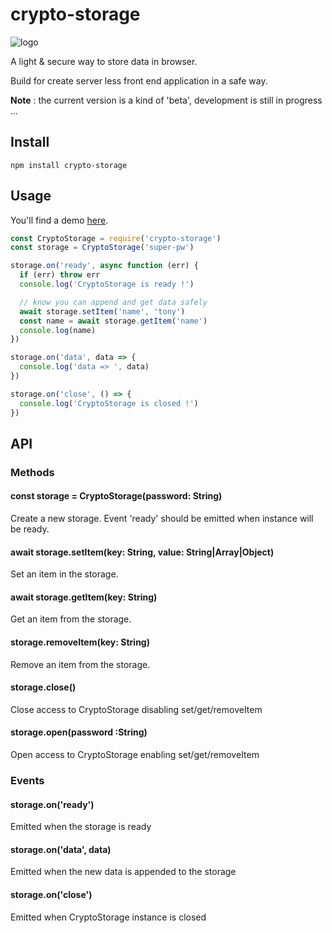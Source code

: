 # crypto-storage

![logo][logo]

A light & secure way to store data in browser.

Build for create server less front end application in a safe way.

**Note** : the current version is a kind of 'beta', development is still in
progress ...

## Install

```
npm install crypto-storage
```

## Usage

You'll find a demo [here](https://codesandbox.io/s/crypto-storage-u9v7d).

```javascript
const CryptoStorage = require('crypto-storage')
const storage = CryptoStorage('super-pw')

storage.on('ready', async function (err) {
  if (err) throw err
  console.log('CryptoStorage is ready !')

  // know you can append and get data safely
  await storage.setItem('name', 'tony')
  const name = await storage.getItem('name')
  console.log(name)
})

storage.on('data', data => {
  console.log('data => ', data)
})

storage.on('close', () => {
  console.log('CryptoStorage is closed !')
})
```

## API

### Methods

#### const storage = CryptoStorage(password: String)

Create a new storage. Event 'ready' should be emitted when instance will be
ready.

#### await storage.setItem(key: String, value: String|Array|Object)

Set an item in the storage.

#### await storage.getItem(key: String)

Get an item from the storage.

#### storage.removeItem(key: String)

Remove an item from the storage.

#### storage.close()

Close access to CryptoStorage disabling set/get/removeItem

#### storage.open(password :String)

Open access to CryptoStorage enabling set/get/removeItem

### Events

#### storage.on('ready')

Emitted when the storage is ready

#### storage.on('data', data)

Emitted when the new data is appended to the storage

#### storage.on('close')

Emitted when CryptoStorage instance is closed

[logo]:
  https://user-images.githubusercontent.com/22824417/63122825-eb526500-bfa7-11e9-9e6d-d7f8e95b361b.png
